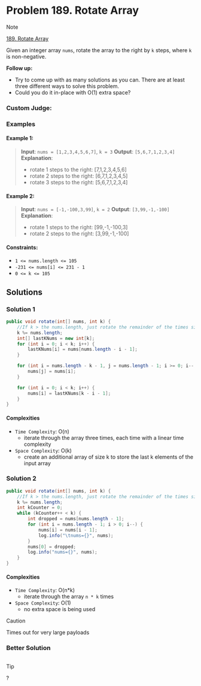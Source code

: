 # Problem 189. Rotate Array

> [!NOTE]
> [189. Rotate Array](https://leetcode.com/problems/rotate-array/description/?envType=study-plan-v2&envId=top-interview-150)

Given an integer array `nums`, rotate the array to the right by `k` steps, where `k` is non-negative.

**Follow up:**
- Try to come up with as many solutions as you can. There are at least three different ways to solve this problem.
- Could you do it in-place with O(1) extra space?

### Custom Judge:

### Examples

#### Example 1:

> **Input**: `nums = [1,2,3,4,5,6,7]`, `k = 3`
> **Output**: `[5,6,7,1,2,3,4]`
> **Explanation**:
> - rotate 1 steps to the right: [7,1,2,3,4,5,6]
> - rotate 2 steps to the right: [6,7,1,2,3,4,5]
> - rotate 3 steps to the right: [5,6,7,1,2,3,4]

#### Example 2:

> **Input**: `nums = [-1,-100,3,99]`, `k = 2`
> **Output**: `[3,99,-1,-100]`
> **Explanation**:
> - rotate 1 steps to the right: [99,-1,-100,3]
> - rotate 2 steps to the right: [3,99,-1,-100]

#### Constraints:

- `1 <= nums.length <= 105`
- `-231 <= nums[i] <= 231 - 1`
- `0 <= k <= 105`

## Solutions

### Solution 1

```java
public void rotate(int[] nums, int k) {
    //If k > the nums.length, just rotate the remainder of the times since nums.length rotation would result in the same array
    k %= nums.length;
    int[] lastKNums = new int[k];
    for (int i = 0; i < k; i++) {
        lastKNums[i] = nums[nums.length - i - 1];
    }

    for (int i = nums.length - k - 1, j = nums.length - 1; i >= 0; i--, j--) {
        nums[j] = nums[i];
    }

    for (int i = 0; i < k; i++) {
        nums[i] = lastKNums[k - i - 1];
    }
}
```

#### Complexities

- `Time Complexity`: O(n)
    - iterate through the array three times, each time with a linear time complexity
- `Space Complexity`: O(k)
    - create an additional array of size k to store the last k elements of the input array

### Solution 2

```java
public void rotate(int[] nums, int k) {
    //If k > the nums.length, just rotate the remainder of the times since nums.length rotation would result in the same array
    k %= nums.length;
    int kCounter = 0;
    while (kCounter++ < k) {
        int dropped = nums[nums.length - 1];
        for (int i = nums.length - 1; i > 0; i--) {
            nums[i] = nums[i - 1];
            log.info("\tnums={}", nums);
        }
        nums[0] = dropped;
        log.info("nums={}", nums);
    }
}
```

#### Complexities

- `Time Complexity`: O(n*k)
    - iterate through the array `n * k` times
- `Space Complexity`: O(1)
    - no extra space is being used

> [!CAUTION]
> Times out for very large payloads

### Better Solution

```java

```

> [!TIP]
> ?